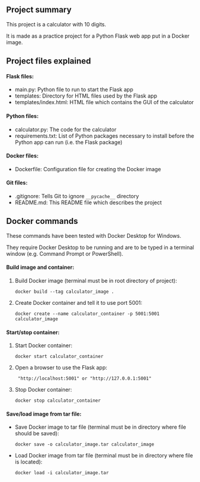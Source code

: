 ## Project summary
This project is a calculator with 10 digits.

It is made as a practice project for a Python Flask web app put in a Docker image.

## Project files explained

#### Flask files:
- main.py:                Python file to run to start the Flask app
- templates:              Directory for HTML files used by the Flask app
- templates/index.html:   HTML file which contains the GUI of the calculator


#### Python files:
- calculator.py:          The code for the calculator
- requirements.txt:       List of Python packages necessary to install before the Python app can run (i.e. the Flask package)

#### Docker files:
- Dockerfile:             Configuration file for creating the Docker image

#### Git files:
- .gitignore:             Tells Git to ignore `__pycache__` directory
- README.md:              This README file which describes the project


## Docker commands

These commands have been tested with Docker Desktop for Windows.

They require Docker Desktop to be running and are to be typed in a terminal window (e.g. Command Prompt or PowerShell).

#### Build image and container:

1. Build Docker image (terminal must be in root directory of project):

    `docker build --tag calculator_image .`

2. Create Docker container and tell it to use port 5001:

    `docker create --name calculator_container -p 5001:5001 calculator_image`

#### Start/stop container:

1. Start Docker container:

    `docker start calculator_container`

2. Open a browser to use the Flask app:

        "http://localhost:5001" or "http://127.0.0.1:5001"

3. Stop Docker container:

    `docker stop calculator_container`

#### Save/load image from tar file:

- Save Docker image to tar file (terminal must be in directory where file should be saved):

    `docker save -o calculator_image.tar calculator_image`

- Load Docker image from tar file (terminal must be in directory where file is located):
    
    `docker load -i calculator_image.tar`